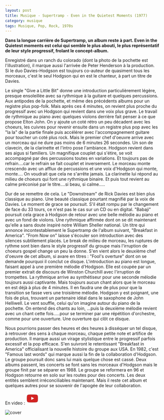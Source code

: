 ```yaml
---
layout: post
title: Musique - Supertramp - Even in the Quietest Moments (1977)
category: musique
tags: Musique, Pop, Rock, 1970s
---
```

**Dans la longue carrière de Supertramp, un album reste à part. Even in the Quietest moments est celui qui semble le plus abouti, le plus représentatif de leur style progressif, frolant le concept-album.**

Enregistré dans un ranch du colorado (dont la photo de la pochette est l'illustration), il marque aussi l'arrivée de Peter Henderson à la production. Si le duo Davies-Hodgson est toujours co-auteur de quasiment tous les morceaux, c'est le seul Hodgson qui en est le chanteur, à part un titre de Davies.

Le single "Give a Little Bit" donne une introduction particulièrement légère, presque ensoleillée avec sa rythmique à la guitare et quelques percussions. Aux antipodes de la pochette, et même des précédents albums pour un registre plus pop-folk. Mais après ces 4 minutes, on revient plus proche du progressif avec un Hodgson qui revient dans une voix plus grave. Le travail de rythmique au piano avec quelques violons derrière fait penser à ce que propose Elton John. On y ajoute un coté rétro un peu décadent avec les choeurs, les cuivres pour revenir ensuite dans un registre plus pop avec les "la la" de la partie finale puis accélérer avec l'accompagnement guitare pour toucher un coté plus rock. Mais le premier chef d'oeuvre arrive avec un morceau qui ne dure pas moins de 6 minutes 26 secondes. Un son de clavecin, de la clarinette et l'intro pose l'ambiance. Hodgson revient dans ses aigus si familiers. Un magnifique couplet qui s'étire, se voit accompagné par des percussions toutes en variations. Et toujours pas de refrain....car le refrain se fait couplet et inversement. Le morceau monte crescendo avec un afflux de percussions et une voix d'Hodgson qui monte, monte.... On voudrait que cela ne s'arrête jamais. La clarinette lui répond au milieu de choeurs qui font une rythmique binaire. Et puis tout revient au calme préconisé par le titre....si beau, si calme.....

Dur de se remettre de cela. Le "Downstream" de Rick Davies est bien plus classique au piano. Une beauté classique pourtant magnifié par la voix de Davies. Le moment de grace se poursuit. S'il était rompu par le changement de face du 33 tours, ce n'est pas le cas sur un CD ou en digital. "Babaji" poursuit cela grace à Hodgson de retour avec une belle mélodie au piano et avec un fond de violons. Une rythmique affirmée dont on se dit maintenant qu'elle a sans doute inspiré notre William Sheller national. Un titre qui annonce incontestablement le Supertramp de l'album suivant, "Breakfast in America". "From Now on" laisse s'écouler son introduction avec des silences subtilement placés. Le break de milieu de morceau, les ruptures de rythme sont bien dans le style progressif du groupe mais l'irruption de choeurs gospel change un peu la donne. S'en vient alors le deuxième chef d'oeuvre de cet album, si avare en titres : "Fool's overture" dont on se demande pourquoi il conclut ce disque. L'introduction au piano est longue, faisant appel à une première mélodie d'Hodgson. Elle est coupée par un premier extrait de discours de Winston Churchill avec l'irruption de trompettes. La rythmique arrive au synthétiseur pour une seconde mélodie toujours aussi captivante. Mais toujours aucun chant alors que le morceau en est déjà à plus de 4 minutes. Il en faudra une de plus pour que la transition se fasse vers une troisième mélodie. Hodgson y est poignant, une fois de plus, trouvant un partenaire idéal dans le saxophone de John Helliwell. Le vent souffle, celui qu'on imagine autour du piano de la pochette. On entend des chants au loin, ...puis la deuxième mélodie revient avec un chant cette fois.....pour se terminer par une répétition d'orchestre, comme pour une ouverture. Une ouverture qui clôt ce disque.

Nous pourrions passer des heures et des heures à disséquer un tel disque, à retrouver des sens à chaque morceau, chaque petite note et artifice de production. Il marque aussi un virage stylistique entre le progressif parfois excessif et la pop efficace. S'en suivront le retentissant "Breakfast in America" officialisant la nouvelle histoire du groupe aux USA. En 1982, c'est "Famous last words" qui marque aussi la fin de la collaboration d'Hodgson. Le groupe poursuit donc sans lui mais quelque chose est cassé. Deux albums passent, les concerts se font sans les morceaux d'Hodgson mais le groupe finit par se séparer en 1988. Le groupe se reformera en 96 et Hodgson retourne en solo sur les routes pour des concerts. Les deux entités semblent irréconciliables maintenant. Mais il reste cet album et quelques autres pour se souvenir de l'apogée de leur collaboration.

En video : [![video](/images/youtube.png)](https://www.youtube.com/watch?v=HMVBCE468Cc)

![cover](https://filedn.eu/llqi9IBxlYouGRXYG2xlROb/img/2014/eveninthe.jpg)

